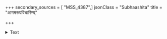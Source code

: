 +++
secondary_sources = [ "MSS_4387",]
jsonClass = "Subhaashita"
title = "आगमरूपविचारिण्य्"

+++

<details><summary>Text</summary>

आगमरूपविचारिण्य् अधिकरणसहस्रशिक्षितविपक्षे।  
स्वामिनिजैमिनियोगिन्य् उपरज्यति हृदयमस्मदीयमिदम्॥
</details>
